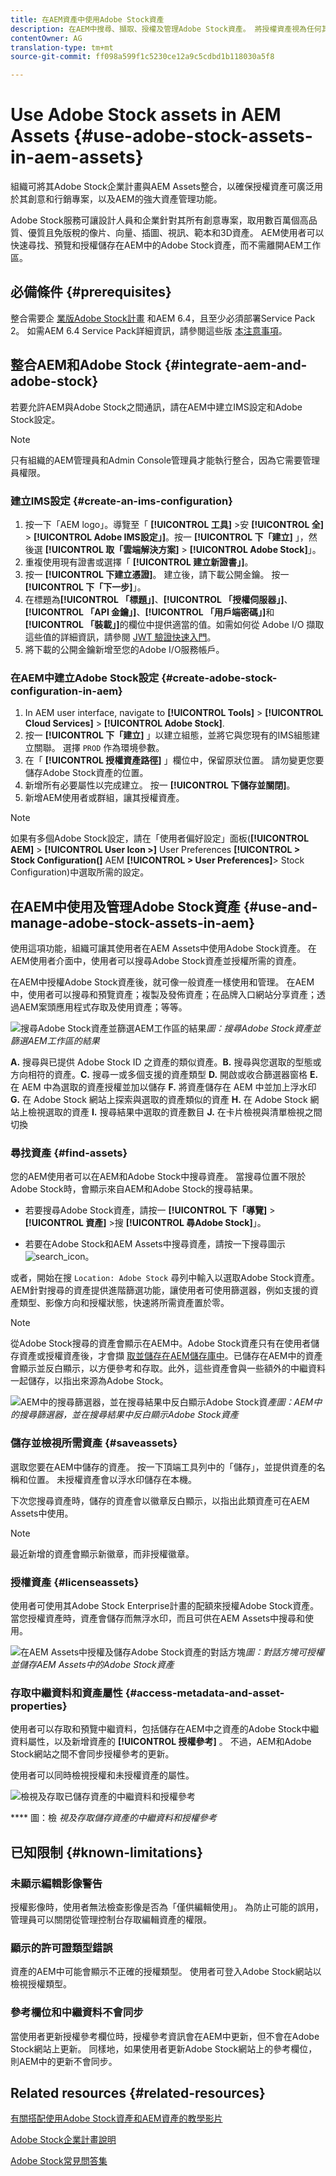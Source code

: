 ```yaml
---
title: 在AEM資產中使用Adobe Stock資產
description: 在AEM中搜尋、擷取、授權及管理Adobe Stock資產。 將授權資產視為任何其他AEM資產。
contentOwner: AG
translation-type: tm+mt
source-git-commit: ff098a599f1c5230ce12a9c5cdbd1b118030a5f8

---
```



# Use Adobe Stock assets in AEM Assets {#use-adobe-stock-assets-in-aem-assets}

組織可將其Adobe Stock企業計畫與AEM Assets整合，以確保授權資產可廣泛用於其創意和行銷專案，以及AEM的強大資產管理功能。

Adobe Stock服務可讓設計人員和企業針對其所有創意專案，取用數百萬個高品質、優質且免版稅的像片、向量、插圖、視訊、範本和3D資產。 AEM使用者可以快速尋找、預覽和授權儲存在AEM中的Adobe Stock資產，而不需離開AEM工作區。

## 必備條件 {#prerequisites}

整合需要企 [業版Adobe Stock計畫](https://stockenterprise.adobe.com/) 和AEM 6.4，且至少必須部署Service Pack 2。 如需AEM 6.4 Service Pack詳細資訊，請參閱這些版 [本注意事項](/help/release-notes/sp-release-notes.md)。

## 整合AEM和Adobe Stock {#integrate-aem-and-adobe-stock}

若要允許AEM與Adobe Stock之間通訊，請在AEM中建立IMS設定和Adobe Stock設定。

>[!NOTE]
>
>只有組織的AEM管理員和Admin Console管理員才能執行整合，因為它需要管理員權限。

### 建立IMS設定 {#create-an-ims-configuration}

1. 按一下「AEM logo」。導覽至「 **[!UICONTROL 工具]** >安 **[!UICONTROL 全]** > **[!UICONTROL Adobe IMS設定」]**。按一 **[!UICONTROL 下「建立]** 」，然後選 **[!UICONTROL 取「雲端解決方案]** > **[!UICONTROL Adobe Stock]**」。
1. 重複使用現有證書或選擇「 **[!UICONTROL 建立新證書」]**。
1. 按一 **[!UICONTROL 下建立憑證]**。 建立後，請下載公開金鑰。 按一 **[!UICONTROL 下「下一步]**」。
1. 在標題為&#x200B;**[!UICONTROL 「標題」]**、**[!UICONTROL 「授權伺服器」]**、**[!UICONTROL 「API 金鑰」]**、**[!UICONTROL 「用戶端密碼」]**&#x200B;和&#x200B;**[!UICONTROL 「裝載」]**&#x200B;的欄位中提供適當的值。如需如何從 Adobe I/O 擷取這些值的詳細資訊，請參閱 [JWT 驗證快速入門](https://www.adobe.io/authentication/auth-methods.html#!AdobeDocs/adobeio-auth/master/JWT/JWT.md)。
1. 將下載的公開金鑰新增至您的Adobe I/O服務帳戶。

### 在AEM中建立Adobe Stock設定 {#create-adobe-stock-configuration-in-aem}

1. In AEM user interface, navigate to **[!UICONTROL Tools]** > **[!UICONTROL Cloud Services]** > **[!UICONTROL Adobe Stock]**.
1. 按一 **[!UICONTROL 下「建立]** 」以建立組態，並將它與您現有的IMS組態建立關聯。 選擇 `PROD` 作為環境參數。
1. 在「 **[!UICONTROL 授權資產路徑]** 」欄位中，保留原狀位置。 請勿變更您要儲存Adobe Stock資產的位置。
1. 新增所有必要屬性以完成建立。 按一 **[!UICONTROL 下儲存並關閉]**。
1. 新增AEM使用者或群組，讓其授權資產。

>[!NOTE]
>
>如果有多個Adobe Stock設定，請在「使用者偏好設定」面板(**[!UICONTROL AEM]** > **[!UICONTROL User Icon >]** User Preferences **[!UICONTROL > Stock Configuration(]** AEM **[!UICONTROL > User Preferences]**> Stock Configuration)中選取所需的設定。

## 在AEM中使用及管理Adobe Stock資產 {#use-and-manage-adobe-stock-assets-in-aem}

使用這項功能，組織可讓其使用者在AEM Assets中使用Adobe Stock資產。 在AEM使用者介面中，使用者可以搜尋Adobe Stock資產並授權所需的資產。

在AEM中授權Adobe Stock資產後，就可像一般資產一樣使用和管理。 在AEM中，使用者可以搜尋和預覽資產；複製及發佈資產；在品牌入口網站分享資產；透過AEM案頭應用程式存取及使用資產；等等。

![搜尋Adobe Stock資產並篩選AEM工作區的結果](assets/adobe-stock-search-results-workspace.png)*圖：搜尋Adobe Stock資產並篩選AEM工作區的結果*

**A.** 搜尋與已提供 Adobe Stock ID 之資產的類似資產。**B.** 搜尋與您選取的型態或方向相符的資產。**C.** 搜尋一或多個支援的資產類型 **D.** 開啟或收合篩選器窗格 **E.** 在 AEM 中為選取的資產授權並加以儲存 **F.** 將資產儲存在 AEM 中並加上浮水印 **G.** 在 Adobe Stock 網站上探索與選取的資產類似的資產 **H.** 在 Adobe Stock 網站上檢視選取的資產 **I.** 搜尋結果中選取的資產數目 **J.** 在卡片檢視與清單檢視之間切換

### 尋找資產 {#find-assets}

您的AEM使用者可以在AEM和Adobe Stock中搜尋資產。 當搜尋位置不限於Adobe Stock時，會顯示來自AEM和Adobe Stock的搜尋結果。

* 若要搜尋Adobe Stock資產，請按一 **[!UICONTROL 下「導覽]** > **[!UICONTROL 資產]** >搜 **[!UICONTROL 尋Adobe Stock]**」。

* 若要在Adobe Stock和AEM Assets中搜尋資產，請按一下搜尋圖示 ![search_icon](assets/search_icon.png)。

或者，開始在搜 `Location: Adobe Stock` 尋列中輸入以選取Adobe Stock資產。  AEM針對搜尋的資產提供進階篩選功能，讓使用者可使用篩選器，例如支援的資產類型、影像方向和授權狀態，快速將所需資產置於零。

>[!NOTE]
>
>從Adobe Stock搜尋的資產會顯示在AEM中。Adobe Stock資產只有在使用者儲存資產或授權資產後，才會擷 [取並儲存在AEM](aem-assets-adobe-stock.md#saveassets)[儲存庫中](aem-assets-adobe-stock.md#licenseassets)。已儲存在AEM中的資產會顯示並反白顯示，以方便參考和存取。此外，這些資產會與一些額外的中繼資料一起儲存，以指出來源為Adobe Stock。

![AEM中的搜尋篩選器，並在搜尋結果中反白顯示Adobe Stock資](assets/aem-search-filters2.jpg)*產圖：AEM中的搜尋篩選器，並在搜尋結果中反白顯示Adobe Stock資產*

### 儲存並檢視所需資產 {#saveassets}

選取您要在AEM中儲存的資產。 按一下頂端工具列中的「儲存」，並提供資產的名稱和位置。 未授權資產會以浮水印儲存在本機。

下次您搜尋資產時，儲存的資產會以徽章反白顯示，以指出此類資產可在AEM Assets中使用。

>[!NOTE]
>
>最近新增的資產會顯示新徽章，而非授權徽章。

### 授權資產 {#licenseassets}

使用者可使用其Adobe Stock Enterprise計畫的配額來授權Adobe Stock資產。 當您授權資產時，資產會儲存而無浮水印，而且可供在AEM Assets中搜尋和使用。

![在AEM Assets中授權及儲存Adobe Stock資產的對話方塊](assets/aem-stock_licenseandsave.jpg)*圖：對話方塊可授權並儲存AEM Assets中的Adobe Stock資產*

### 存取中繼資料和資產屬性 {#access-metadata-and-asset-properties}

使用者可以存取和預覽中繼資料，包括儲存在AEM中之資產的Adobe Stock中繼資料屬性，以及新增資產的 **[!UICONTROL 授權參考]** 。 不過，AEM和Adobe Stock網站之間不會同步授權參考的更新。

使用者可以同時檢視授權和未授權資產的屬性。

![檢視及存取已儲存資產的中繼資料和授權參考](assets/metadata_properties.jpg)

**** 圖：檢 *視及存取儲存資產的中繼資料和授權參考*

## 已知限制 {#known-limitations}

<!--These next 3 sections used to be accordions until converted to straight Markdown. When accordions are enabled, revert-->

### 未顯示編輯影像警告

授權影像時，使用者無法檢查影像是否為「僅供編輯使用」。 為防止可能的誤用，管理員可以關閉從管理控制台存取編輯資產的權限。

### 顯示的許可證類型錯誤

資產的AEM中可能會顯示不正確的授權類型。 使用者可登入Adobe Stock網站以檢視授權類型。

### 參考欄位和中繼資料不會同步

當使用者更新授權參考欄位時，授權參考資訊會在AEM中更新，但不會在Adobe Stock網站上更新。 同樣地，如果使用者更新Adobe Stock網站上的參考欄位，則AEM中的更新不會同步。

## Related resources {#related-resources}

[有關搭配使用Adobe Stock資產和AEM資產的教學影片](https://helpx.adobe.com/experience-manager/kt/assets/using/stock-assets-feature-video-use.html)

[Adobe Stock企業計畫說明](https://helpx.adobe.com/enterprise/using/adobe-stock-enterprise.html)

[Adobe Stock常見問答集](https://helpx.adobe.com/stock/faq.html)
